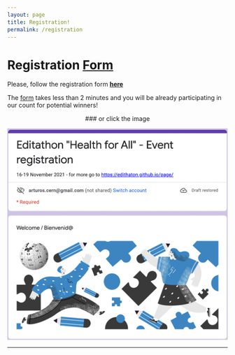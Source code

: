 ```yaml
---
layout: page
title: Registration!
permalink: /registration
---
```


# Registration **[Form](https://forms.gle/71HnETqtuDGiXwok9)**
Please, follow the registration form **[here](https://forms.gle/71HnETqtuDGiXwok9)**

The [form](https://forms.gle/71HnETqtuDGiXwok9) takes  less than 2 minutes and you will be already participating in our count for potential winners!

<CENTER>
### or click the image
</CENTER>

[![Google form](assets/img/google-form.png)](https://forms.gle/71HnETqtuDGiXwok9)

---

